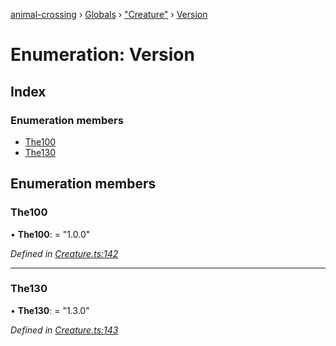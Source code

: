 [animal-crossing](../README.md) › [Globals](../globals.md) › ["Creature"](../modules/_creature_.md) › [Version](_creature_.version.md)

# Enumeration: Version

## Index

### Enumeration members

* [The100](_creature_.version.md#the100)
* [The130](_creature_.version.md#the130)

## Enumeration members

###  The100

• **The100**: = "1.0.0"

*Defined in [Creature.ts:142](https://github.com/Norviah/animal-crossing/blob/3d769dc/module/types/Creature.ts#L142)*

___

###  The130

• **The130**: = "1.3.0"

*Defined in [Creature.ts:143](https://github.com/Norviah/animal-crossing/blob/3d769dc/module/types/Creature.ts#L143)*
